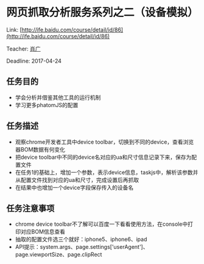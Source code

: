 # 网页抓取分析服务系列之二（设备模拟）
Link: [http://ife.baidu.com/course/detail/id/86](http://ife.baidu.com/course/detail/id/86)

Teacher: [肖广](http://ife.baidu.com/mentor/detail/id/22)

Deadline: 2017-04-24

## 任务目的
* 学会分析并借鉴其他工具的运行机制
* 学习更多phatomJS的配置

## 任务描述
* 观察chrome开发者工具中device toolbar，切换到不同的device，查看浏览器BOM数据有何变化
* 把device toolbar中不同的device名对应的ua和尺寸信息记录下来，保存为配置文件
* 在任务1的基础上，增加一个参数，表示device信息，taskjs中，解析该参数并从配置文件找到对应的ua和尺寸，完成设置后再抓取
* 在结果中也增加一个device字段保存传入的设备名

## 任务注意事项
* chrome device toolbar不了解可以百度一下看看使用方法，在console中打印对应BOM信息查看
* 抽取的配置文件选三个就好：iphone5、iphone6、ipad
* API提示：system.args、page.settings['userAgent']、page.viewportSize、page.clipRect
